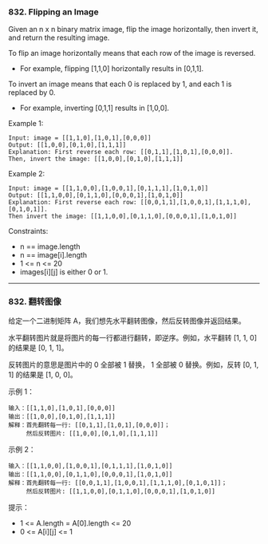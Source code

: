 ### 832. Flipping an Image
Given an n x n binary matrix image, flip the image horizontally, then invert it, and return the resulting image.

To flip an image horizontally means that each row of the image is reversed.

* For example, flipping [1,1,0] horizontally results in [0,1,1].

To invert an image means that each 0 is replaced by 1, and each 1 is replaced by 0.

* For example, inverting [0,1,1] results in [1,0,0].



Example 1:

	Input: image = [[1,1,0],[1,0,1],[0,0,0]]
	Output: [[1,0,0],[0,1,0],[1,1,1]]
	Explanation: First reverse each row: [[0,1,1],[1,0,1],[0,0,0]].
	Then, invert the image: [[1,0,0],[0,1,0],[1,1,1]]

Example 2:

	Input: image = [[1,1,0,0],[1,0,0,1],[0,1,1,1],[1,0,1,0]]
	Output: [[1,1,0,0],[0,1,1,0],[0,0,0,1],[1,0,1,0]]
	Explanation: First reverse each row: [[0,0,1,1],[1,0,0,1],[1,1,1,0],[0,1,0,1]].
	Then invert the image: [[1,1,0,0],[0,1,1,0],[0,0,0,1],[1,0,1,0]]



Constraints:

* n == image.length
* n == image[i].length
* 1 <= n <= 20
* images[i][j] is either 0 or 1.

----

### 832. 翻转图像
给定一个二进制矩阵 A，我们想先水平翻转图像，然后反转图像并返回结果。

水平翻转图片就是将图片的每一行都进行翻转，即逆序。例如，水平翻转 [1, 1, 0] 的结果是 [0, 1, 1]。

反转图片的意思是图片中的 0 全部被 1 替换， 1 全部被 0 替换。例如，反转 [0, 1, 1] 的结果是 [1, 0, 0]。



示例 1：

	输入：[[1,1,0],[1,0,1],[0,0,0]]
	输出：[[1,0,0],[0,1,0],[1,1,1]]
	解释：首先翻转每一行: [[0,1,1],[1,0,1],[0,0,0]]；
		 然后反转图片: [[1,0,0],[0,1,0],[1,1,1]]

示例 2：

	输入：[[1,1,0,0],[1,0,0,1],[0,1,1,1],[1,0,1,0]]
	输出：[[1,1,0,0],[0,1,1,0],[0,0,0,1],[1,0,1,0]]
	解释：首先翻转每一行: [[0,0,1,1],[1,0,0,1],[1,1,1,0],[0,1,0,1]]；
		 然后反转图片: [[1,1,0,0],[0,1,1,0],[0,0,0,1],[1,0,1,0]]



提示：

* 1 <= A.length = A[0].length <= 20
* 0 <= A[i][j] <= 1
